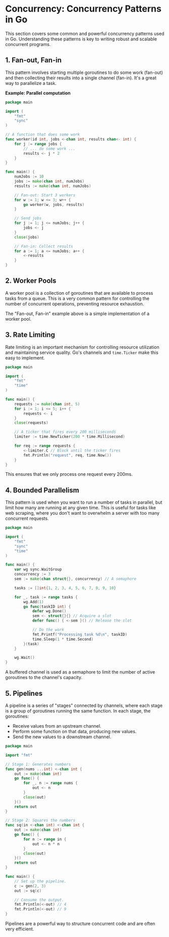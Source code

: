 # Concurrency: Concurrency Patterns in Go

This section covers some common and powerful concurrency patterns used in Go. Understanding these patterns is key to writing robust and scalable concurrent programs.

## 1. Fan-out, Fan-in

This pattern involves starting multiple goroutines to do some work (fan-out) and then collecting their results into a single channel (fan-in). It's a great way to parallelize a task.

**Example: Parallel computation**
```go
package main

import (
    "fmt"
    "sync"
)

// A function that does some work
func worker(id int, jobs <-chan int, results chan<- int) {
    for j := range jobs {
        // ... do some work ...
        results <- j * 2
    }
}

func main() {
    numJobs := 10
    jobs := make(chan int, numJobs)
    results := make(chan int, numJobs)

    // Fan-out: Start 3 workers
    for w := 1; w <= 3; w++ {
        go worker(w, jobs, results)
    }

    // Send jobs
    for j := 1; j <= numJobs; j++ {
        jobs <- j
    }
    close(jobs)

    // Fan-in: Collect results
    for a := 1; a <= numJobs; a++ {
        <-results
    }
}
```

## 2. Worker Pools

A worker pool is a collection of goroutines that are available to process tasks from a queue. This is a very common pattern for controlling the number of concurrent operations, preventing resource exhaustion.

The "Fan-out, Fan-in" example above is a simple implementation of a worker pool.

## 3. Rate Limiting

Rate limiting is an important mechanism for controlling resource utilization and maintaining service quality. Go's channels and `time.Ticker` make this easy to implement.

```go
package main

import (
    "fmt"
    "time"
)

func main() {
    requests := make(chan int, 5)
    for i := 1; i <= 5; i++ {
        requests <- i
    }
    close(requests)

    // A ticker that fires every 200 milliseconds
    limiter := time.NewTicker(200 * time.Millisecond)

    for req := range requests {
        <-limiter.C // Block until the ticker fires
        fmt.Println("request", req, time.Now())
    }
}
```
This ensures that we only process one request every 200ms.

## 4. Bounded Parallelism

This pattern is used when you want to run a number of tasks in parallel, but limit how many are running at any given time. This is useful for tasks like web scraping, where you don't want to overwhelm a server with too many concurrent requests.

```go
package main

import (
    "fmt"
    "sync"
    "time"
)

func main() {
    var wg sync.WaitGroup
    concurrency := 3
    sem := make(chan struct{}, concurrency) // A semaphore

    tasks := []int{1, 2, 3, 4, 5, 6, 7, 8, 9, 10}

    for _, task := range tasks {
        wg.Add(1)
        go func(taskID int) {
            defer wg.Done()
            sem <- struct{}{} // Acquire a slot
            defer func() { <-sem }() // Release the slot

            // Do the work
            fmt.Printf("Processing task %d\n", taskID)
            time.Sleep(1 * time.Second)
        }(task)
    }

    wg.Wait()
}
```
A buffered channel is used as a semaphore to limit the number of active goroutines to the channel's capacity.

## 5. Pipelines

A pipeline is a series of "stages" connected by channels, where each stage is a group of goroutines running the same function. In each stage, the goroutines:
- Receive values from an upstream channel.
- Perform some function on that data, producing new values.
- Send the new values to a downstream channel.

```go
package main

import "fmt"

// Stage 1: Generates numbers
func gen(nums ...int) <-chan int {
    out := make(chan int)
    go func() {
        for _, n := range nums {
            out <- n
        }
        close(out)
    }()
    return out
}

// Stage 2: Squares the numbers
func sq(in <-chan int) <-chan int {
    out := make(chan int)
    go func() {
        for n := range in {
            out <- n * n
        }
        close(out)
    }()
    return out
}

func main() {
    // Set up the pipeline.
    c := gen(2, 3)
    out := sq(c)

    // Consume the output.
    fmt.Println(<-out) // 4
    fmt.Println(<-out) // 9
}
```
Pipelines are a powerful way to structure concurrent code and are often very efficient. 